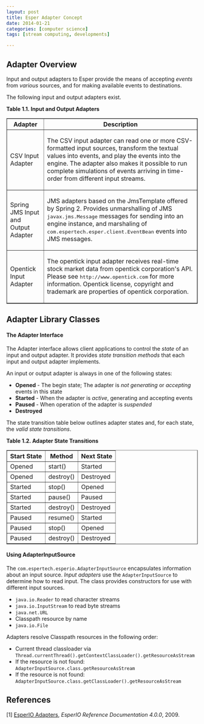 ```yaml
---
layout: post
title: Esper Adapter Concept
date: 2014-01-21
categories: [computer science]
tags: [stream computing, developments]

---
```



Adapter Overview
---

Input and output adapters to Esper provide the means of accepting *events* from *various* sources, and for making available events to destinations.

The following input and output adapters exist. 

<div class="table"><a name="adapter-available"></a><p class="title"><b>Table&nbsp;1.1.&nbsp;Input and Output Adapters</b></p><table summary="Input and Output Adapters" border="1"><colgroup><col><col></colgroup><thead><tr><th>Adapter</th><th>Description</th></tr></thead><tbody><tr><td>CSV Input Adapter</td><td><p>
							The CSV input adapter can read one or more CSV-formatted input sources, transform the textual values into events, and play the events into the engine. The adapter also makes it possible to run complete simulations of events arriving in time-order from different input streams.
						</p></td></tr><tr><td>Spring JMS Input and Output Adapter</td><td><p>
							JMS adapters based on the JmsTemplate offered by Spring 2. Provides unmarshalling of JMS <tt class="literal">javax.jms.Message</tt> messages for sending into an engine instance, and marshaling of <tt class="literal">com.espertech.esper.client.EventBean</tt> events into JMS messages.
						</p></td></tr><tr><td>Opentick Input Adapter</td><td><p>
							The opentick input adapter receives real-time stock market data from opentick corporation's API. Please see <tt class="literal">http://www.opentick.com</tt> for more information. Opentick license, copyright and trademark are properties of opentick corporation.
						</p></td></tr></tbody></table>


Adapter Library Classes
---

#### The Adapter Interface
The Adapter interface allows client applications to control the *state* of an input and output adapter. It provides *state transition methods* that each input and output adapter implements.

An input or output adapter is always in one of the following states:

* **Opened** - The begin state; The adapter is *not generating* or *accepting* events in this state  
* **Started** - When the adapter is *active*, generating and accepting events  
* **Paused** - When operation of the adapter is *suspended*
* **Destroyed** 

The state transition table below outlines adapter states and, for each state, the *valid state transitions*.

<div class="table"><a name="adapter-states"></a><p class="title"><b>Table&nbsp;1.2.&nbsp;Adapter State Transitions</b></p><table summary="Adapter State Transitions" border="1"><colgroup><col><col><col></colgroup><thead><tr><th>Start State</th><th>Method</th><th>Next State</th></tr></thead><tbody><tr><td>Opened</td><td>start()</td><td>Started</td></tr><tr><td>Opened</td><td>destroy()</td><td>Destroyed</td></tr><tr><td>Started</td><td>stop()</td><td>Opened</td></tr><tr><td>Started</td><td>pause()</td><td>Paused</td></tr><tr><td>Started</td><td>destroy()</td><td>Destroyed</td></tr><tr><td>Paused</td><td>resume()</td><td>Started</td></tr><tr><td>Paused</td><td>stop()</td><td>Opened</td></tr><tr><td>Paused</td><td>destroy()</td><td>Destroyed</td></tr></tbody></table>
    
#### Using AdapterInputSource

The `com.espertech.esperio.AdapterInputSource` encapsulates information about an input source. *Input adapters* use the `AdapterInputSource` to determine how to read input. The class provides constructors for use with different input sources.

* `java.io.Reader` to read character streams  
* `java.io.InputStream` to read byte streams  
* `java.net.URL`  
* Classpath resource by name  
* `java.io.File` 

Adapters resolve Classpath resources in the following order:

* Current thread classloader via `Thread.currentThread().getContextClassLoader().getResourceAsStream`  
* If the resource is not found: `AdapterInputSource.class.getResourceAsStream`  
* If the resource is not found: `AdapterInputSource.class.getClassLoader().getResourceAsStream`

References
---
[1] [EsperIO Adapters](http://esper.codehaus.org/esperio-4.0.0/doc/reference/en/html_single/index.html#adapter_overview), *EsperIO Reference Documentation 4.0.0*, 2009.